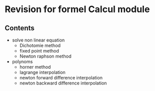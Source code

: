 # Revision for formel Calcul module

## Contents

* solve non linear equation
    * Dichotomie method
    * fixed point method
    * Newton raphson method
* polynoms
    * horner method
    * lagrange interpolation
    * newton forward difference interpolation
    * newton backward difference interpolation

